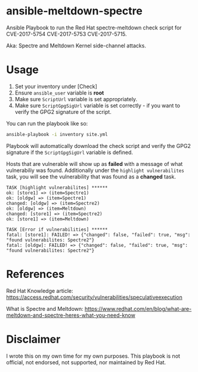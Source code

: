 # ansible-meltdown-spectre
Ansible Playbook to run the Red Hat spectre-meltdown check script for CVE-2017-5754 CVE-2017-5753 CVE-2017-5715.

Aka: Spectre and Meltdown Kernel side-channel attacks.

# Usage
1. Set your inventory under [Check]
2. Ensure `ansible_user` variable is **root**
3. Make sure `ScriptUrl` variable is set appropriately.
4. Make sure `ScriptGpgSigUrl` variable is set correctly - if you want to verify the GPG2 signature of the script.

You can run the playbook like so:

```bash
ansible-playbook -i inventory site.yml
```

Playbook will automatically download the check script and verify the GPG2 signature if the `ScriptGpgSigUrl` variable is defined.

Hosts that are vulnerable will show up as **failed** with a message of what vulnerabiliy was found. Additionally under the `highlight vulnerabilites` task, you will see the vulnerability that was found as a **changed** task.

```
TASK [highlight vulnerabilites] ******
ok: [store1] => (item=Spectre1)
ok: [oldgw] => (item=Spectre1)
changed: [oldgw] => (item=Spectre2)
ok: [oldgw] => (item=Meltdown)
changed: [store1] => (item=Spectre2)
ok: [store1] => (item=Meltdown)

TASK [Error if vulnerabilities] ******
fatal: [store1]: FAILED! => {"changed": false, "failed": true, "msg": "found vulnerabilites: Spectre2"}
fatal: [oldgw]: FAILED! => {"changed": false, "failed": true, "msg": "found vulnerabilites: Spectre2"}
```

# References
Red Hat Knowledge article: https://access.redhat.com/security/vulnerabilities/speculativeexecution

What is Spectre and Meltdown: https://www.redhat.com/en/blog/what-are-meltdown-and-spectre-heres-what-you-need-know

# Disclaimer
I wrote this on my own time for my own purposes. This playbook is not official, not endorsed, not supported, nor maintained by Red Hat.
